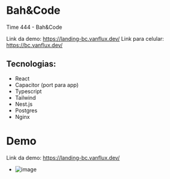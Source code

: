 # Bah&Code

Time 444 - Bah&Code

Link da demo: https://landing-bc.vanflux.dev/
Link para celular: https://bc.vanflux.dev/

## Tecnologias:
- React
- Capacitor (port para app)
- Typescript
- Tailwind
- Nest.js
- Postgres
- Nginx

# Demo

Link da demo: https://landing-bc.vanflux.dev/

- ![image](https://github.com/vanflux/bah-e-code/assets/16052531/b2632eb2-a20a-414e-9be3-8ec0f283e6bb)
